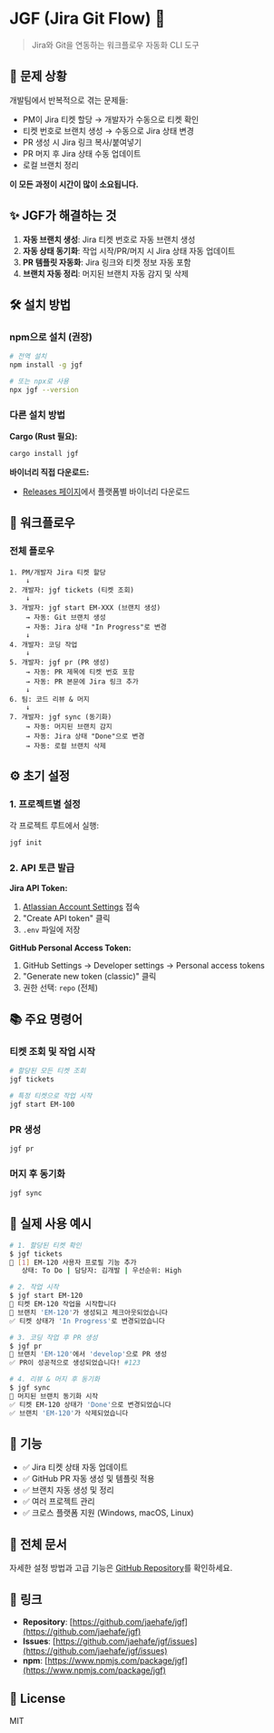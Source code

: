 # JGF (Jira Git Flow) 🚀

> Jira와 Git을 연동하는 워크플로우 자동화 CLI 도구

## 📌 문제 상황

개발팀에서 반복적으로 겪는 문제들:
- PM이 Jira 티켓 할당 → 개발자가 수동으로 티켓 확인
- 티켓 번호로 브랜치 생성 → 수동으로 Jira 상태 변경
- PR 생성 시 Jira 링크 복사/붙여넣기
- PR 머지 후 Jira 상태 수동 업데이트
- 로컬 브랜치 정리

**이 모든 과정이 시간이 많이 소요됩니다.**

## ✨ JGF가 해결하는 것

1. **자동 브랜치 생성**: Jira 티켓 번호로 자동 브랜치 생성
2. **자동 상태 동기화**: 작업 시작/PR/머지 시 Jira 상태 자동 업데이트
3. **PR 템플릿 자동화**: Jira 링크와 티켓 정보 자동 포함
4. **브랜치 자동 정리**: 머지된 브랜치 자동 감지 및 삭제

## 🛠 설치 방법

### npm으로 설치 (권장)

```bash
# 전역 설치
npm install -g jgf

# 또는 npx로 사용
npx jgf --version
```

### 다른 설치 방법

**Cargo (Rust 필요):**
```bash
cargo install jgf
```

**바이너리 직접 다운로드:**
- [Releases 페이지](https://github.com/jaehafe/jgf/releases)에서 플랫폼별 바이너리 다운로드

## 🔄 워크플로우

### 전체 플로우
```
1. PM/개발자 Jira 티켓 할당
    ↓
2. 개발자: jgf tickets (티켓 조회)
    ↓
3. 개발자: jgf start EM-XXX (브랜치 생성)
    → 자동: Git 브랜치 생성
    → 자동: Jira 상태 "In Progress"로 변경
    ↓
4. 개발자: 코딩 작업
    ↓
5. 개발자: jgf pr (PR 생성)
    → 자동: PR 제목에 티켓 번호 포함
    → 자동: PR 본문에 Jira 링크 추가
    ↓
6. 팀: 코드 리뷰 & 머지
    ↓
7. 개발자: jgf sync (동기화)
    → 자동: 머지된 브랜치 감지
    → 자동: Jira 상태 "Done"으로 변경
    → 자동: 로컬 브랜치 삭제
```

## ⚙️ 초기 설정

### 1. 프로젝트별 설정

각 프로젝트 루트에서 실행:

```bash
jgf init
```

### 2. API 토큰 발급

**Jira API Token:**
1. [Atlassian Account Settings](https://id.atlassian.com/manage-profile/security/api-tokens) 접속
2. "Create API token" 클릭
3. `.env` 파일에 저장

**GitHub Personal Access Token:**
1. GitHub Settings → Developer settings → Personal access tokens
2. "Generate new token (classic)" 클릭
3. 권한 선택: `repo` (전체)

## 📚 주요 명령어

### 티켓 조회 및 작업 시작
```bash
# 할당된 모든 티켓 조회
jgf tickets

# 특정 티켓으로 작업 시작
jgf start EM-100
```

### PR 생성
```bash
jgf pr
```

### 머지 후 동기화
```bash
jgf sync
```

## 🎯 실제 사용 예시

```bash
# 1. 할당된 티켓 확인
$ jgf tickets
🎫 [1] EM-120 사용자 프로필 기능 추가
   상태: To Do | 담당자: 김개발 | 우선순위: High

# 2. 작업 시작
$ jgf start EM-120
🚀 티켓 EM-120 작업을 시작합니다
🌿 브랜치 'EM-120'가 생성되고 체크아웃되었습니다
✅ 티켓 상태가 'In Progress'로 변경되었습니다

# 3. 코딩 작업 후 PR 생성
$ jgf pr
🚀 브랜치 'EM-120'에서 'develop'으로 PR 생성
✅ PR이 성공적으로 생성되었습니다! #123

# 4. 리뷰 & 머지 후 동기화
$ jgf sync
🔄 머지된 브랜치 동기화 시작
✅ 티켓 EM-120 상태가 'Done'으로 변경되었습니다
✅ 브랜치 'EM-120'가 삭제되었습니다
```

## 🏢 기능

- ✅ Jira 티켓 상태 자동 업데이트
- ✅ GitHub PR 자동 생성 및 템플릿 적용
- ✅ 브랜치 자동 생성 및 정리
- ✅ 여러 프로젝트 관리
- ✅ 크로스 플랫폼 지원 (Windows, macOS, Linux)

## 📖 전체 문서

자세한 설정 방법과 고급 기능은 [GitHub Repository](https://github.com/jaehafe/jgf)를 확인하세요.

## 🔗 링크

- **Repository**: [https://github.com/jaehafe/jgf](https://github.com/jaehafe/jgf)
- **Issues**: [https://github.com/jaehafe/jgf/issues](https://github.com/jaehafe/jgf/issues)
- **npm**: [https://www.npmjs.com/package/jgf](https://www.npmjs.com/package/jgf)

## 📄 License

MIT